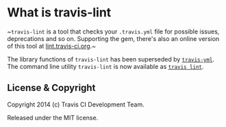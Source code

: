 # What is travis-lint

~`travis-lint` is a tool that checks your `.travis.yml` file for possible issues, deprecations and so on.
Supporting the gem, there's also an online version of this tool at [lint.travis-ci.org](http://lint.travis-ci.org).~

The library functions of `travis-lint` has been superseded by [`travis-yml`](https://github.com/travis-ci/travis-yml).
The command line utility `travis-lint` is now available as [`travis lint`](https://github.com/travis-ci/travis.rb#lint).

## License & Copyright

Copyright 2014 (c) Travis CI Development Team.

Released under the MIT license.
